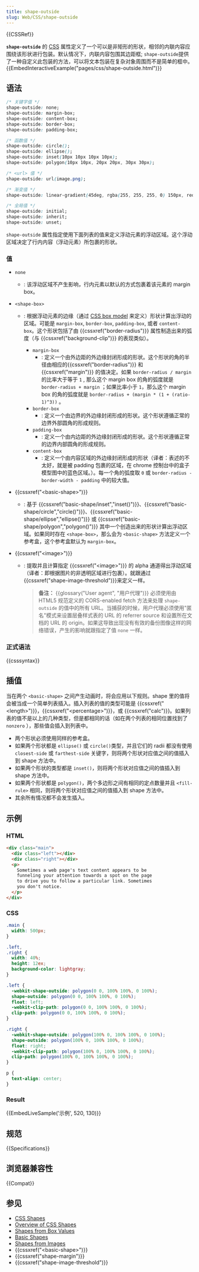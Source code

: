 ```yaml
---
title: shape-outside
slug: Web/CSS/shape-outside
---
```


{{CSSRef}}

**`shape-outside`** 的 [CSS](/zh-CN/docs/Web/CSS) 属性定义了一个可以是非矩形的形状，相邻的内联内容应围绕该形状进行包装。默认情况下，内联内容包围其边距框; `shape-outside`提供了一种自定义此包装的方法，可以将文本包装在复杂对象周围而不是简单的框中。{{EmbedInteractiveExample("pages/css/shape-outside.html")}}

## 语法

```css
/* 关键字值 */
shape-outside: none;
shape-outside: margin-box;
shape-outside: content-box;
shape-outside: border-box;
shape-outside: padding-box;

/* 函数值 */
shape-outside: circle();
shape-outside: ellipse();
shape-outside: inset(10px 10px 10px 10px);
shape-outside: polygon(10px 10px, 20px 20px, 30px 30px);

/* <url> 值 */
shape-outside: url(image.png);

/* 渐变值 */
shape-outside: linear-gradient(45deg, rgba(255, 255, 255, 0) 150px, red 150px);

/* 全局值 */
shape-outside: initial;
shape-outside: inherit;
shape-outside: unset;
```

`shape-outside` 属性指定使用下面列表的值来定义浮动元素的浮动区域。这个浮动区域决定了行内内容（浮动元素）所包裹的形状。

### 值

- `none`
  - : 该浮动区域不产生影响，行内元素以默认的方式包裹着该元素的 margin box。
- `<shape-box>`

  - : 根据浮动元素的边缘（通过 [CSS box model](/zh-CN/docs/Web/CSS/box_model) 来定义）形状计算出浮动的区域。可能是 `margin-box`, `border-box`, `padding-box`, 或者 `content-box`。这个形状包括了由 {{cssxref("border-radius")}} 属性制造出来的弧度（与 {{cssxref("background-clip")}} 的表现类似）。

    - `margin-box`
      - : 定义一个由外边距的外边缘封闭形成的形状。这个形状的角的半径由相应的{{cssxref("border-radius")}} 和{{cssxref("margin")}} 的值决定。如果 `border-radius / margin` 的比率大于等于 `1` , 那么这个 margin box 的角的弧度就是 `border-radius + margin` ；如果比率小于 `1`，那么这个 margin box 的角的弧度就是 `border-radius + (margin * (1 + (ratio-1)^3))` 。
    - `border-box`
      - : 定义一个由边界的外边缘封闭形成的形状。这个形状遵循正常的边界外部圆角的形成规则。
    - `padding-box`
      - : 定义一个由内边距的外边缘封闭形成的形状。这个形状遵循正常的边界内部圆角的形成规则。
    - `content-box`
      - : 定义一个由内容区域的外边缘封闭形成的形状（译者：表述的不太好，就是被 padding 包裹的区域，在 chrome 控制台中的盒子模型图中的蓝色区域。）。每一个角的弧度取 `0` 或 `border-radius - border-width - padding` 中的较大值。

- {{cssxref("&lt;basic-shape&gt;")}}
  - : 基于 {{cssxref("basic-shape/inset","inset()")}}、{{cssxref("basic-shape/circle","circle()")}}、{{cssxref("basic-shape/ellipse","ellipse()")}} 或 {{cssxref("basic-shape/polygon","polygon()")}} 其中一个创造出来的形状计算出浮动区域。如果同时存在 `<shape-box>`，那么会为 `<basic-shape>` 方法定义一个参考盒，这个参考盒默认为 `margin-box`。
- {{cssxref("&lt;image&gt;")}}

  - : 提取并且计算指定 {{cssxref("&lt;image&gt;")}} 的 alpha 通道得出浮动区域（译者：即根据图片的非透明区域进行包裹）。就跟通过 {{cssxref("shape-image-threshold")}}来定义一样。

    > **备注：** {{glossary("User agent", "用户代理")}} 必须使用由 HTML5 规范定义的 CORS-enabled fetch 方法来处理 `shape-outside` 的值中的所有 URL。当捕获的时候，用户代理必须使用"匿名"模式来设置层叠样式表的 URL 的 referrer source 和设置所在文档的 URL 的 origin。如果这导致出现没有有效的备份图像这样的网络错误，产生的影响就跟指定了值 `none` 一样。

### 正式语法

{{csssyntax}}

## 插值

当在两个 `<basic-shape>` 之间产生动画时，将会应用以下规则。shape 里的值将会被当成一个简单列表插入。插入列表的值的类型可能是 {{cssxref("&lt;length&gt;")}}，{{cssxref("&lt;percentage&gt;")}}，或 {{cssxref("calc")}}。如果列表的值不是以上的几种类型，但是都相同的话（如在两个列表的相同位置找到了 `nonzero` ），那些值会插入到列表中。

- 两个形状必须使用同样的参考盒。
- 如果两个形状都是 `ellipse()` 或 `circle()`类型，并且它们的 radii 都没有使用 `closest-side` 或 `farthest-side` 关键字，则将两个形状对应值之间的值插入到 shape 方法中。
- 如果两个形状的类型都是 `inset()`，则将两个形状对应值之间的值插入到 shape 方法中。
- 如果两个形状都是 `polygon()`，两个多边形之间有相同的定点数量并且 `<fill-rule>` 相同，则将两个形状对应值之间的值插入到 shape 方法中。
- 其余所有情况都不会发生插入。

## 示例

### HTML

```html
<div class="main">
  <div class="left"></div>
  <div class="right"></div>
  <p>
    Sometimes a web page's text content appears to be
    funneling your attention towards a spot on the page
    to drive you to follow a particular link. Sometimes
    you don't notice.
  </p>
</div>
```

### CSS

```css
.main {
  width: 500px;
}

.left,
.right {
  width: 40%;
  height: 12ex;
  background-color: lightgray;
}

.left {
  -webkit-shape-outside: polygon(0 0, 100% 100%, 0 100%);
  shape-outside: polygon(0 0, 100% 100%, 0 100%);
  float: left;
  -webkit-clip-path: polygon(0 0, 100% 100%, 0 100%);
  clip-path: polygon(0 0, 100% 100%, 0 100%);
}

.right {
  -webkit-shape-outside: polygon(100% 0, 100% 100%, 0 100%);
  shape-outside: polygon(100% 0, 100% 100%, 0 100%);
  float: right;
  -webkit-clip-path: polygon(100% 0, 100% 100%, 0 100%);
  clip-path: polygon(100% 0, 100% 100%, 0 100%);
}

p {
  text-align: center;
}
```

### Result

{{EmbedLiveSample('示例', 520, 130)}}

## 规范

{{Specifications}}

## 浏览器兼容性

{{Compat}}

## 参见

- [CSS Shapes](/zh-CN/docs/Web/CSS/CSS_shapes)
- [Overview of CSS Shapes](/zh-CN/docs/Web/CSS/CSS_shapes/Overview_of_shapes)
- [Shapes from Box Values](/zh-CN/docs/Web/CSS/CSS_shapes/Shapes_From_Box_Values)
- [Basic Shapes](/zh-CN/docs/Web/CSS/CSS_shapes/Basic_Shapes)
- [Shapes from Images](/zh-CN/docs/Web/CSS/CSS_shapes/Shapes_from_images)
- {{cssxref("&lt;basic-shape&gt;")}}
- {{cssxref("shape-margin")}}
- {{cssxref("shape-image-threshold")}}
